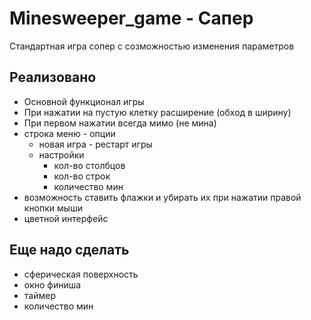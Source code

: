 # Minesweeper_game - Сапер
Стандартная игра сопер с созможностью изменения параметров

## Реализовано
* Основной функционал игры
* При нажатии на пустую клетку расширение (обход в ширину)
* При первом нажатии всегда мимо (не мина)
* строка меню - опции
  * новая игра - рестарт игры
  * настройки
    * кол-во столбцов
    * кол-во строк
    * количество мин
* возможность ставить флажки и убирать их при нажатии правой кнопки мыши
* цветной интерфейс

## Еще надо сделать
* сферическая поверхность
* окно финиша
* таймер
* количество мин


